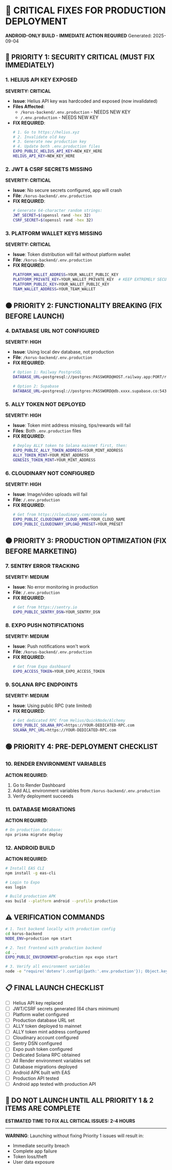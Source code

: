 # 🚨 CRITICAL FIXES FOR PRODUCTION DEPLOYMENT
**ANDROID-ONLY BUILD - IMMEDIATE ACTION REQUIRED**
Generated: 2025-09-04

## 🔴 PRIORITY 1: SECURITY CRITICAL (MUST FIX IMMEDIATELY)

### 1. HELIUS API KEY EXPOSED
**SEVERITY: CRITICAL**
- **Issue**: Helius API key was hardcoded and exposed (now invalidated)
- **Files Affected**: 
  - `/korus-backend/.env.production` - NEEDS NEW KEY
  - `/.env.production` - NEEDS NEW KEY
- **FIX REQUIRED**:
  ```bash
  # 1. Go to https://helius.xyz
  # 2. Invalidate old key
  # 3. Generate new production key
  # 4. Update both .env.production files
  EXPO_PUBLIC_HELIUS_API_KEY=NEW_KEY_HERE
  HELIUS_API_KEY=NEW_KEY_HERE
  ```

### 2. JWT & CSRF SECRETS MISSING
**SEVERITY: CRITICAL**
- **Issue**: No secure secrets configured, app will crash
- **File**: `/korus-backend/.env.production`
- **FIX REQUIRED**:
  ```bash
  # Generate 64-character random strings:
  JWT_SECRET=$(openssl rand -hex 32)
  CSRF_SECRET=$(openssl rand -hex 32)
  ```

### 3. PLATFORM WALLET KEYS MISSING
**SEVERITY: CRITICAL**
- **Issue**: Token distribution will fail without platform wallet
- **File**: `/korus-backend/.env.production`
- **FIX REQUIRED**:
  ```bash
  PLATFORM_WALLET_ADDRESS=YOUR_WALLET_PUBLIC_KEY
  PLATFORM_PRIVATE_KEY=YOUR_WALLET_PRIVATE_KEY  # KEEP EXTREMELY SECURE
  PLATFORM_PUBLIC_KEY=YOUR_WALLET_PUBLIC_KEY
  TEAM_WALLET_ADDRESS=YOUR_TEAM_WALLET
  ```

## 🟠 PRIORITY 2: FUNCTIONALITY BREAKING (FIX BEFORE LAUNCH)

### 4. DATABASE URL NOT CONFIGURED
**SEVERITY: HIGH**
- **Issue**: Using local dev database, not production
- **File**: `/korus-backend/.env.production`
- **FIX REQUIRED**:
  ```bash
  # Option 1: Railway PostgreSQL
  DATABASE_URL=postgresql://postgres:PASSWORD@HOST.railway.app:PORT/railway
  
  # Option 2: Supabase
  DATABASE_URL=postgresql://postgres:PASSWORD@db.xxxx.supabase.co:5432/postgres
  ```

### 5. ALLY TOKEN NOT DEPLOYED
**SEVERITY: HIGH**
- **Issue**: Token mint address missing, tips/rewards will fail
- **Files**: Both `.env.production` files
- **FIX REQUIRED**:
  ```bash
  # Deploy ALLY token to Solana mainnet first, then:
  EXPO_PUBLIC_ALLY_TOKEN_ADDRESS=YOUR_MINT_ADDRESS
  ALLY_TOKEN_MINT=YOUR_MINT_ADDRESS
  GENESIS_TOKEN_MINT=YOUR_MINT_ADDRESS
  ```

### 6. CLOUDINARY NOT CONFIGURED
**SEVERITY: HIGH**
- **Issue**: Image/video uploads will fail
- **File**: `/.env.production`
- **FIX REQUIRED**:
  ```bash
  # Get from https://cloudinary.com/console
  EXPO_PUBLIC_CLOUDINARY_CLOUD_NAME=YOUR_CLOUD_NAME
  EXPO_PUBLIC_CLOUDINARY_UPLOAD_PRESET=YOUR_PRESET
  ```

## 🟡 PRIORITY 3: PRODUCTION OPTIMIZATION (FIX BEFORE MARKETING)

### 7. SENTRY ERROR TRACKING
**SEVERITY: MEDIUM**
- **Issue**: No error monitoring in production
- **File**: `/.env.production`
- **FIX REQUIRED**:
  ```bash
  # Get from https://sentry.io
  EXPO_PUBLIC_SENTRY_DSN=YOUR_SENTRY_DSN
  ```

### 8. EXPO PUSH NOTIFICATIONS
**SEVERITY: MEDIUM**
- **Issue**: Push notifications won't work
- **File**: `/korus-backend/.env.production`
- **FIX REQUIRED**:
  ```bash
  # Get from Expo dashboard
  EXPO_ACCESS_TOKEN=YOUR_EXPO_ACCESS_TOKEN
  ```

### 9. SOLANA RPC ENDPOINTS
**SEVERITY: MEDIUM**
- **Issue**: Using public RPC (rate limited)
- **FIX REQUIRED**:
  ```bash
  # Get dedicated RPC from Helius/QuickNode/Alchemy
  EXPO_PUBLIC_SOLANA_RPC=https://YOUR-DEDICATED-RPC.com
  SOLANA_RPC_URL=https://YOUR-DEDICATED-RPC.com
  ```

## 🟢 PRIORITY 4: PRE-DEPLOYMENT CHECKLIST

### 10. RENDER ENVIRONMENT VARIABLES
**ACTION REQUIRED**:
1. Go to Render Dashboard
2. Add ALL environment variables from `/korus-backend/.env.production`
3. Verify deployment succeeds

### 11. DATABASE MIGRATIONS
**ACTION REQUIRED**:
```bash
# On production database:
npx prisma migrate deploy
```

### 12. ANDROID BUILD
**ACTION REQUIRED**:
```bash
# Install EAS CLI
npm install -g eas-cli

# Login to Expo
eas login

# Build production APK
eas build --platform android --profile production
```

## ⚠️ VERIFICATION COMMANDS

```bash
# 1. Test backend locally with production config
cd korus-backend
NODE_ENV=production npm start

# 2. Test frontend with production backend
cd ..
EXPO_PUBLIC_ENVIRONMENT=production npx expo start

# 3. Verify all environment variables
node -e "require('dotenv').config({path:'.env.production'}); Object.keys(process.env).filter(k=>k.includes('EXPO')||k.includes('JWT')||k.includes('DATABASE')).forEach(k=>console.log(k+':'+(process.env[k]?'SET':'MISSING')))"
```

## 📋 FINAL LAUNCH CHECKLIST

- [ ] Helius API key replaced
- [ ] JWT/CSRF secrets generated (64 chars minimum)
- [ ] Platform wallet configured
- [ ] Production database URL set
- [ ] ALLY token deployed to mainnet
- [ ] ALLY token mint address configured
- [ ] Cloudinary account configured
- [ ] Sentry DSN configured
- [ ] Expo push token configured
- [ ] Dedicated Solana RPC obtained
- [ ] All Render environment variables set
- [ ] Database migrations deployed
- [ ] Android APK built with EAS
- [ ] Production API tested
- [ ] Android app tested with production API

## 🚫 DO NOT LAUNCH UNTIL ALL PRIORITY 1 & 2 ITEMS ARE COMPLETE

**ESTIMATED TIME TO FIX ALL CRITICAL ISSUES: 2-4 HOURS**

---
**WARNING**: Launching without fixing Priority 1 issues will result in:
- Immediate security breach
- Complete app failure
- Token loss/theft
- User data exposure